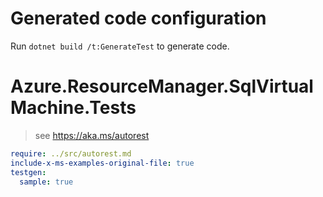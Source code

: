 # Generated code configuration

Run `dotnet build /t:GenerateTest` to generate code.

# Azure.ResourceManager.SqlVirtualMachine.Tests

> see https://aka.ms/autorest
``` yaml
require: ../src/autorest.md
include-x-ms-examples-original-file: true
testgen:
  sample: true
```
